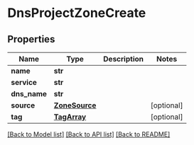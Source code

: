 # DnsProjectZoneCreate


## Properties
Name | Type | Description | Notes
------------ | ------------- | ------------- | -------------
**name** | **str** |  | 
**service** | **str** |  | 
**dns_name** | **str** |  | 
**source** | [**ZoneSource**](ZoneSource.md) |  | [optional] 
**tag** | [**TagArray**](TagArray.md) |  | [optional] 

[[Back to Model list]](../README.md#documentation-for-models) [[Back to API list]](../README.md#documentation-for-api-endpoints) [[Back to README]](../README.md)


